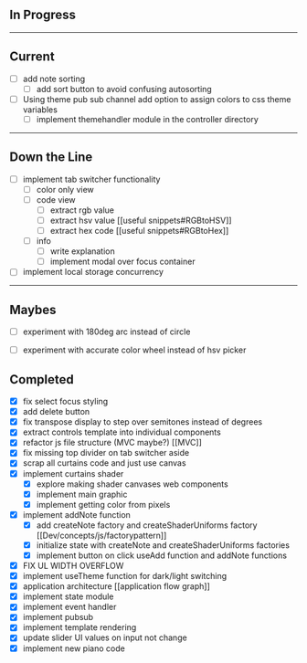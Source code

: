 
## In Progress

---

## Current

- [ ] add note sorting
	- [ ] add sort button to avoid confusing autosorting
- [ ] Using theme pub sub channel add option to assign colors to css theme variables
	- [ ] implement themehandler module in the controller directory

---

## Down the Line


- [ ] implement tab switcher functionality
	- [ ] color only view
	- [ ] code view
		- [ ] extract rgb value
		- [ ] extract hsv value [[useful snippets#RGBtoHSV]]
		- [ ] extract hex code [[useful snippets#RGBtoHex]]
	- [ ] info
		- [ ] write explanation
		- [ ] implement modal over focus container
- [ ] implement local storage concurrency

 ---
 
 ## Maybes
- [ ] experiment with 180deg arc instead of circle
- [ ] experiment with accurate color wheel instead of hsv picker


## Completed
- [x] fix select focus styling
- [x] add delete button
- [x] fix transpose display to step over semitones instead of degrees
- [x] extract controls template into individual components
- [x] refactor js file structure (MVC maybe?) [[MVC]]
- [x] fix missing top divider on tab switcher aside
- [x] scrap all curtains code and just use canvas
- [x] implement curtains shader
	- [x] explore making shader canvases web components
	- [x] implement main graphic
	- [x] implement getting color from pixels
- [x] implement addNote function
	- [x] add createNote factory and createShaderUniforms factory [[Dev/concepts/js/factorypattern]]
	- [x] initialize state with createNote and createShaderUniforms factories
	- [x] implement button on click useAdd function and addNote functions
- [x] FIX UL WIDTH OVERFLOW
- [x] implement useTheme function for dark/light switching
- [x] application architecture [[application flow graph]]
- [x] implement state module
- [x] implement event handler
- [x] implement pubsub 
- [x] implement template rendering
- [x] update slider UI values on input not change
- [x] implement new piano code